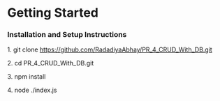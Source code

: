 <h1>Getting Started</h1>
<h3>Installation and Setup Instructions</h3>
<p>
1. git clone <a href="https://github.com/RadadiyaAbhay/PR_4_CRUD_With_DB.git">https://github.com/RadadiyaAbhay/PR_4_CRUD_With_DB.git </a>
</p>
<p>
2. cd PR_4_CRUD_With_DB.git
</p>
<p>
3. npm install
</p>
<p>
4. node ./index.js
</p>
